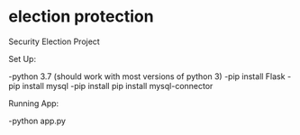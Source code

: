 # election protection
Security Election Project

Set Up:

 -python 3.7 (should work with most versions of python 3)
 -pip install Flask
 -pip install mysql
 -pip install pip install mysql-connector
 
 
 Running App:

-python app.py

